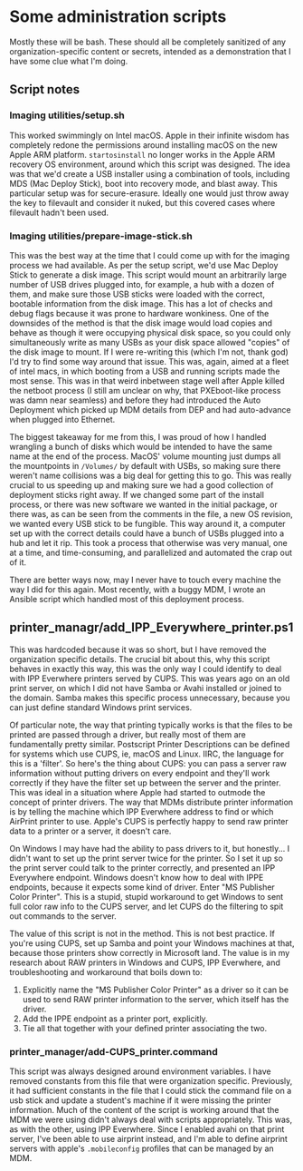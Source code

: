 # Some administration scripts

Mostly these will be bash. These should all be completely sanitized of any
organization-specific content or secrets, intended as a demonstration that I
have some clue what I'm doing.

## Script notes

### Imaging utilities/setup.sh

This worked swimmingly on Intel macOS. Apple in their infinite wisdom has
completely redone the permissions around installing macOS on the new Apple ARM
platform. ``startosinstall`` no longer works in the Apple ARM recovery OS
environment, around which this script was designed. The idea was that we'd
create a USB installer using a combination of tools, including MDS (Mac Deploy
Stick), boot into recovery mode, and blast away. This particular setup was for
secure-erasure. Ideally one would just throw away the key to filevault and
consider it nuked, but this covered cases where filevault hadn't been used.

### Imaging utilities/prepare-image-stick.sh

This was the best way at the time that I could come up with for the imaging
process we had available. As per the setup script, we'd use Mac Deploy Stick to
generate a disk image. This script would mount an arbitrarily large number of
USB drives plugged into, for example, a hub with a dozen of them, and make sure
those USB sticks were loaded with the correct, bootable information from the
disk image. This has a lot of checks and debug flags because it was prone to
hardware wonkiness. One of the downsides of the method is that the disk image
would load copies and behave as though it were occupying physical disk space,
so you could only simultaneously write as many USBs as your disk space allowed
"copies" of the disk image to mount. If I were re-writing this (which I'm not,
thank god) I'd try to find some way around that issue. This was, again, aimed
at a fleet of intel macs, in which booting from a USB and running scripts made
the most sense. This was in that weird inbetween stage well after Apple killed
the netboot process (I still am unclear on why, that PXEboot-like process was
damn near seamless) and before they had introduced the Auto Deployment which
picked up MDM details from DEP and had auto-advance when plugged into Ethernet.

The biggest takeaway for me from this, I was proud of how I handled wrangling a
bunch of disks which would be intended to have the same name at the end of the
process. MacOS' volume mounting just dumps all the mountpoints in ``/Volumes/``
by default with USBs, so making sure there weren't name collisions was a big
deal for getting this to go. This was really crucial to us speeding up and
making sure we had a good collection of deployment sticks right away. If we
changed some part of the install process, or there was new software we wanted
in the initial package, or there was, as can be seen from the comments in the
file, a new OS revision, we wanted every USB stick to be fungible. This way
around it, a computer set up with the correct details could have a bunch of
USBs plugged into a hub and let it rip. This took a process that otherwise was
very manual, one at a time, and time-consuming, and parallelized and automated
the crap out of it.

There are better ways now, may I never have to touch every machine the way I
did for this again. Most recently, with a buggy MDM, I wrote an Ansible script
which handled most of this deployment process.

## printer_managr/add_IPP_Everywhere_printer.ps1


This was hardcoded because it was so short, but I have removed the organization
specific details. The crucial bit about this, why this script behaves in
exactly this way, this was the only way I could identify to deal with IPP
Everwhere printers served by CUPS. This was years ago on an old print server,
on which I did not have Samba or Avahi installed or joined to the domain. Samba
makes this specific process unnecessary, because you can just define standard
Windows print services.

Of particular note, the way that printing typically works is that the files to
be printed are passed through a driver, but really most of them are
fundamentally pretty similar. Postscript Printer Descriptions can be defined
for systems which use CUPS, ie, macOS and Linux. IIRC, the language for this is
a 'filter'. So here's the thing about CUPS: you can pass a server raw
information without putting drivers on every endpoint and they'll work
correctly if they have the filter set up between the server and the printer.
This was ideal in a situation where Apple had started to outmode the concept of
printer drivers. The way that MDMs distribute printer information is by telling
the machine which IPP Everwhere address to find or which AirPrint printer to
use. Apple's CUPS is perfectly happy to send raw printer data to a printer or a
server, it doesn't care.

On Windows I may have had the ability to pass drivers to it, but honestly... I
didn't want to set up the print server twice for the printer. So I set it up so
the print server could talk to the printer correctly, and presented an IPP
Everywhere endpoint. Windows doesn't know how to deal with IPPE endpoints,
because it expects some kind of driver. Enter "MS Publisher Color Printer".
This is a stupid, stupid workaround to get Windows to sent full color raw info
to the CUPS server, and let CUPS do the filtering to spit out commands to the
server.

The value of this script is not in the method. This is not best practice. If
you're using CUPS, set up Samba and point your Windows machines at that,
because those printers show correctly in Microsoft land. The value is in my
research about RAW printers in Windows and CUPS, IPP Everwhere, and
troubleshooting and workaround that boils down to:

1. Explicitly name the "MS Publisher Color Printer" as a driver so it can be
   used to send RAW printer information to the server, which itself has the
   driver.
2. Add the IPPE endpoint as a printer port, explicitly.
3. Tie all that together with your defined printer associating the two.

### printer_manager/add-CUPS_printer.command

This script was always designed around environment variables. I have removed
constants from this file that were organization specific. Previously, it had
sufficient constants in the file that I could stick the command file on a usb
stick and update a student's machine if it were missing the printer
information. Much of the content of the script is working around that the MDM
we were using didn't always deal with scripts appropriately. This was, as with
the other, using IPP Everwhere. Since I enabled avahi on that print server,
I've been able to use airprint instead, and I'm able to define airprint servers
with apple's ``.mobileconfig`` profiles that can be managed by an MDM.
